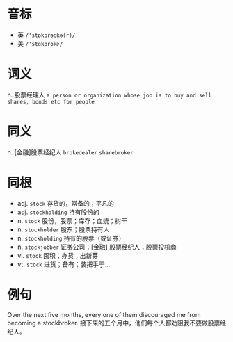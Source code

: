# 音标

- 英 `/'stɒkbrəʊkə(r)/`
- 美 `/'stɑkbrokɚ/`

# 词义

n. 股票经理人
`a person or organization whose job is to buy and sell shares, bonds etc for people`

# 同义

n. [金融]股票经纪人
`brokedealer` `sharebroker`

# 同根

- adj. `stock` 存货的，常备的；平凡的
- adj. `stockholding` 持有股份的
- n. `stock` 股份，股票；库存；血统；树干
- n. `stockholder` 股东；股票持有人
- n. `stockholding` 持有的股票（或证券）
- n. `stockjobber` 证券公司；[金融] 股票经纪人；股票投机商
- vi. `stock` 囤积；办货；出新芽
- vt. `stock` 进货；备有；装把手于…

# 例句

Over the next five months, every one of them discouraged me from becoming a stockbroker.
接下来的五个月中，他们每个人都劝阻我不要做股票经纪人。


